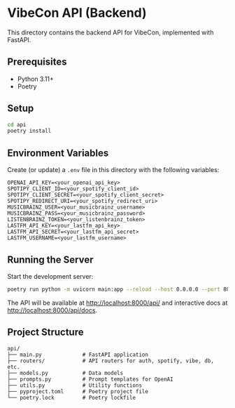 # VibeCon API (Backend)

This directory contains the backend API for VibeCon, implemented with FastAPI.

## Prerequisites

- Python 3.11+
- Poetry

## Setup

```bash
cd api
poetry install
```

## Environment Variables

Create (or update) a `.env` file in this directory with the following variables:

```env
OPENAI_API_KEY=<your_openai_api_key>
SPOTIPY_CLIENT_ID=<your_spotify_client_id>
SPOTIPY_CLIENT_SECRET=<your_spotify_client_secret>
SPOTIPY_REDIRECT_URI=<your_spotify_redirect_uri>
MUSICBRAINZ_USER=<your_musicbrainz_username>
MUSICBRAINZ_PASS=<your_musicbrainz_password>
LISTENBRAINZ_TOKEN=<your_listenbrainz_token>
LASTFM_API_KEY=<your_lastfm_api_key>
LASTFM_API_SECRET=<your_lastfm_api_secret>
LASTFM_USERNAME=<your_lastfm_username>
```

## Running the Server

Start the development server:

```bash
poetry run python -m uvicorn main:app --reload --host 0.0.0.0 --port 8000
```

The API will be available at [http://localhost:8000/api/](http://localhost:8000/api/) and interactive docs at [http://localhost:8000/api/docs](http://localhost:8000/api/docs).

## Project Structure

```plaintext
api/
├── main.py             # FastAPI application
├── routers/            # API routers for auth, spotify, vibe, db, etc.
├── models.py           # Data models
├── prompts.py          # Prompt templates for OpenAI
├── utils.py            # Utility functions
├── pyproject.toml      # Poetry project file
└── poetry.lock         # Poetry lockfile
```